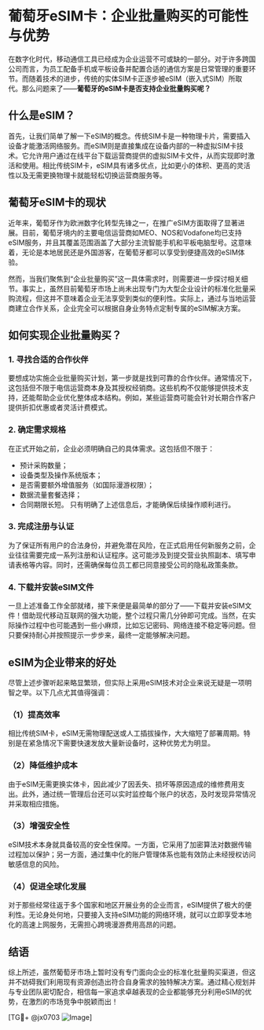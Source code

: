 # 葡萄牙eSIM卡：企业批量购买的可能性与优势

在数字化时代，移动通信工具已经成为企业运营不可或缺的一部分。对于许多跨国公司而言，为员工配备手机或平板设备并配置合适的通信方案是日常管理的重要环节。而随着技术的进步，传统的实体SIM卡正逐步被eSIM（嵌入式SIM）所取代。那么问题来了——**葡萄牙的eSIM卡是否支持企业批量购买呢？**

## 什么是eSIM？

首先，让我们简单了解一下eSIM的概念。传统SIM卡是一种物理卡片，需要插入设备才能激活网络服务。而eSIM则是直接集成在设备内部的一种虚拟SIM卡技术。它允许用户通过在线平台下载运营商提供的虚拟SIM卡文件，从而实现即时激活和使用。相比传统SIM卡，eSIM具有诸多优点，比如更小的体积、更高的灵活性以及无需更换物理卡就能轻松切换运营商服务等。

## 葡萄牙eSIM卡的现状

近年来，葡萄牙作为欧洲数字化转型先锋之一，在推广eSIM方面取得了显著进展。目前，葡萄牙境内的主要电信运营商如MEO、NOS和Vodafone均已支持eSIM服务，并且其覆盖范围涵盖了大部分主流智能手机和平板电脑型号。这意味着，无论是本地居民还是外国游客，在葡萄牙都可以享受到便捷高效的eSIM体验。

然而，当我们聚焦到“企业批量购买”这一具体需求时，则需要进一步探讨相关细节。事实上，虽然目前葡萄牙市场上尚未出现专门为大型企业设计的标准化批量采购流程，但这并不意味着企业无法享受到类似的便利性。实际上，通过与当地运营商建立合作关系，企业完全可以根据自身业务特点定制专属的eSIM解决方案。

## 如何实现企业批量购买？

### 1. 寻找合适的合作伙伴
要想成功实施企业批量购买计划，第一步就是找到可靠的合作伙伴。通常情况下，这包括但不限于电信运营商本身及其授权经销商。这些机构不仅能够提供技术支持，还能帮助企业优化整体成本结构。例如，某些运营商可能会针对长期合作客户提供折扣优惠或者灵活计费模式。

### 2. 确定需求规格
在正式开始之前，企业必须明确自己的具体需求。这包括但不限于：
- 预计采购数量；
- 设备类型及操作系统版本；
- 是否需要额外增值服务（如国际漫游权限）；
- 数据流量套餐选择；
- 合同期限长短。
只有明确了上述信息后，才能确保后续操作顺利进行。

### 3. 完成注册与认证
为了保证所有用户的合法身份，并避免潜在风险，在正式启用任何新服务之前，企业往往需要完成一系列注册和认证程序。这可能涉及到提交营业执照副本、填写申请表格等内容。同时，还需确保每位员工都已同意接受公司的隐私政策条款。

### 4. 下载并安装eSIM文件
一旦上述准备工作全部就绪，接下来便是最简单的部分了——下载并安装eSIM文件！借助现代移动互联网的强大功能，整个过程只需几分钟即可完成。当然，在实际操作过程中也可能遇到一些小麻烦，比如忘记密码、网络连接不稳定等问题。但只要保持耐心并按照提示一步步来，最终一定能够解决问题。

## eSIM为企业带来的好处

尽管上述步骤听起来略显繁琐，但实际上采用eSIM技术对企业来说无疑是一项明智之举。以下几点尤其值得强调：

### （1）提高效率
相比传统SIM卡，eSIM无需物理配送或人工插拔操作，大大缩短了部署周期。特别是在紧急情况下需要快速发放大量新设备时，这种优势尤为明显。

### （2）降低维护成本
由于eSIM无需更换实体卡，因此减少了因丢失、损坏等原因造成的维修费用支出。此外，通过统一管理后台还可以实时监控每个账户的状态，及时发现异常情况并采取相应措施。

### （3）增强安全性
eSIM技术本身就具备较高的安全性保障。一方面，它采用了加密算法对数据传输过程加以保护；另一方面，通过集中化的账户管理体系也能有效防止未经授权访问敏感信息的风险。

### （4）促进全球化发展
对于那些经常往返于多个国家和地区开展业务的企业而言，eSIM提供了极大的便利性。无论身处何地，只要接入支持eSIM功能的网络环境，就可以立即享受本地化的高速上网服务，无需担心跨境漫游费用高昂的问题。

## 结语

综上所述，虽然葡萄牙市场上暂时没有专门面向企业的标准化批量购买渠道，但这并不妨碍我们利用现有资源创造出符合自身需求的独特解决方案。通过精心规划并与专业团队密切配合，相信每一家追求卓越表现的企业都能够充分利用eSIM的优势，在激烈的市场竞争中脱颖而出！

[TG💪+ @jx0703 ![Image](https://github.com/user-attachments/assets/dbca1d08-cadb-493c-b0ec-ad6f7a83f270)]